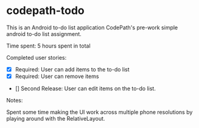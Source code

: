 # codepath-todo

This is an Android to-do list application CodePath's pre-work simple android to-do list assignment.

Time spent: 5 hours spent in total

Completed user stories:

 * [x] Required: User can add items to the to-do list
 * [x] Required: User can remove items
 * [] Second Release: User can edit items on the to-do list.
 
Notes:

Spent some time making the UI work across multiple phone resolutions by playing around with the RelativeLayout.
